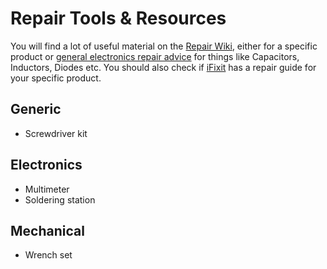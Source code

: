 # Repair Tools & Resources

You will find a lot of useful material on the [Repair Wiki](https://repair.wiki/), either for a specific product or [general electronics repair advice](https://repair.wiki/w/Category:Repair_Basics) for things like Capacitors, Inductors, Diodes etc. You should also check if [iFixit](https://ifixit.com) has a repair guide for your specific product.

## Generic

* Screwdriver kit

## Electronics

* Multimeter
* Soldering station

## Mechanical

* Wrench set





